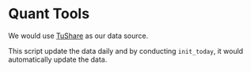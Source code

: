 # Quant Tools

We would use [TuShare](https://tushare.pro/) as our data source.

This script update the data daily and by conducting `init_today`, it would automatically update the data.